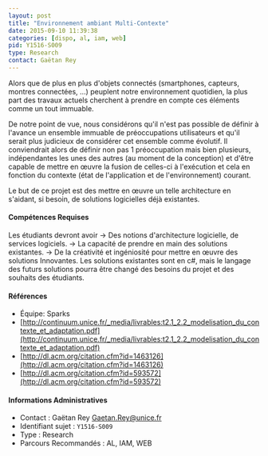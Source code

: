 ```yaml
---
layout: post
title: "Environnement ambiant Multi-Contexte"
date: 2015-09-10 11:39:38
categories: [dispo, al, iam, web]
pid: Y1516-S009
type: Research
contact: Gaëtan Rey
---
```

       
Alors que de plus en plus d'objets connectés (smartphones, capteurs, montres connectées, ...) peuplent notre environnement quotidien, la plus part des travaux actuels cherchent à prendre en compte ces éléments comme un tout immuable.

De notre point de vue, nous considérons qu'il n'est pas possible de définir à l'avance un ensemble immuable de préoccupations utilisateurs et qu'il serait plus judicieux de considérer cet ensemble comme évolutif. Il conviendrait alors de définir non pas 1 préoccupation mais bien plusieurs, indépendantes les unes des autres (au moment de la conception) et d'être capable de mettre en œuvre la fusion de celles-ci à l'exécution et cela en fonction du contexte (état de l'application et de l'environnement) courant.

Le but de ce projet est des mettre en œuvre un telle architecture en s'aidant, si besoin, de solutions logicielles déjà existantes.

#### Compétences Requises
Les étudiants devront avoir 
-> Des notions d'architecture logicielle, de services logiciels.
-> La capacité de prendre en main des solutions existantes.
-> De la créativité et ingéniosité pour mettre en œuvre des solutions Innovantes.
Les solutions existantes sont en c#, mais le langage des futurs solutions pourra être changé des besoins du projet et des souhaits des étudiants.


#### Références

  * Équipe: Sparks
  * [http://continuum.unice.fr/_media/livrables:t2.1_2.2_modelisation_du_contexte_et_adaptation.pdf](http://continuum.unice.fr/_media/livrables:t2.1_2.2_modelisation_du_contexte_et_adaptation.pdf)
  * [http://dl.acm.org/citation.cfm?id=1463126](http://dl.acm.org/citation.cfm?id=1463126)
  * [http://dl.acm.org/citation.cfm?id=593572](http://dl.acm.org/citation.cfm?id=593572)

#### Informations Administratives
  * Contact : Gaëtan Rey <Gaetan.Rey@unice.fr>
  * Identifiant sujet : `Y1516-S009`
  * Type : Research
  * Parcours Recommandés : AL, IAM, WEB
     